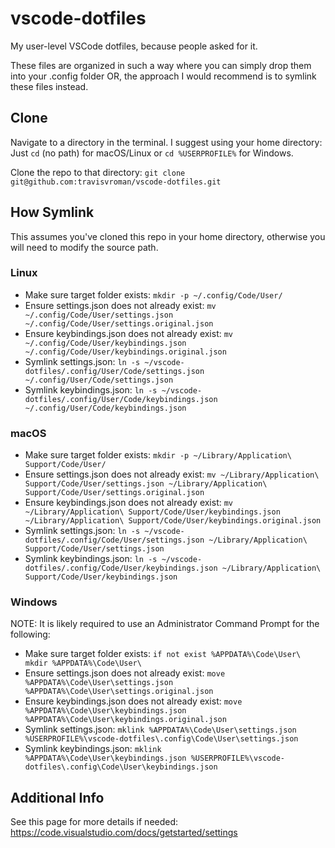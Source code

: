 # vscode-dotfiles

My user-level VSCode dotfiles, because people asked for it.

These files are organized in such a way where you can simply drop them into your .config folder OR, the approach I would recommend is to symlink these files instead.

## Clone

Navigate to a directory in the terminal. I suggest using your home directory:
Just `cd` (no path) for macOS/Linux or `cd %USERPROFILE%` for Windows.

Clone the repo to that directory:
`git clone git@github.com:travisvroman/vscode-dotfiles.git`

## How Symlink

This assumes you've cloned this repo in your home directory, otherwise you will need to modify the source path.

### Linux

- Make sure target folder exists: `mkdir -p ~/.config/Code/User/`
- Ensure settings.json does not already exist: `mv ~/.config/Code/User/settings.json ~/.config/Code/User/settings.original.json`
- Ensure keybindings.json does not already exist: `mv ~/.config/Code/User/keybindings.json ~/.config/Code/User/keybindings.original.json`
- Symlink settings.json: `ln -s ~/vscode-dotfiles/.config/User/Code/settings.json ~/.config/User/Code/settings.json`
- Symlink keybindings.json: `ln -s ~/vscode-dotfiles/.config/User/Code/keybindings.json ~/.config/User/Code/keybindings.json`

### macOS

- Make sure target folder exists: `mkdir -p ~/Library/Application\ Support/Code/User/`
- Ensure settings.json does not already exist: `mv ~/Library/Application\ Support/Code/User/settings.json ~/Library/Application\ Support/Code/User/settings.original.json`
- Ensure keybindings.json does not already exist: `mv ~/Library/Application\ Support/Code/User/keybindings.json ~/Library/Application\ Support/Code/User/keybindings.original.json`
- Symlink settings.json: `ln -s ~/vscode-dotfiles/.config/Code/User/settings.json ~/Library/Application\ Support/Code/User/settings.json`
- Symlink keybindings.json: `ln -s ~/vscode-dotfiles/.config/Code/User/keybindings.json ~/Library/Application\ Support/Code/User/keybindings.json`

### Windows

NOTE: It is likely required to use an Administrator Command Prompt for the following:

- Make sure target folder exists: `if not exist %APPDATA%\Code\User\ mkdir %APPDATA%\Code\User\`
- Ensure settings.json does not already exist: `move %APPDATA%\Code\User\settings.json %APPDATA%\Code\User\settings.original.json`
- Ensure keybindings.json does not already exist: `move %APPDATA%\Code\User\keybindings.json %APPDATA%\Code\User\keybindings.original.json`
- Symlink settings.json: `mklink %APPDATA%\Code\User\settings.json %USERPROFILE%\vscode-dotfiles\.config\Code\User\settings.json`
- Symlink keybindings.json: `mklink %APPDATA%\Code\User\keybindings.json %USERPROFILE%\vscode-dotfiles\.config\Code\User\keybindings.json`

## Additional Info
See this page for more details if needed:
https://code.visualstudio.com/docs/getstarted/settings
